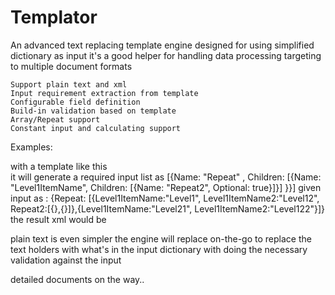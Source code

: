 # Templator
An advanced text replacing template engine designed for using simplified dictionary as input
it's a good helper for handling data processing targeting to multiple document formats

	Support plain text and xml
	Input requirement extraction from template 
	Configurable field definition
	Build-in validation based on template
	Array/Repeat support
	Constant input and calculating support
	
Examples:

with a template like this 
	<x><zz Bindings="{{User(Repeat)[Collection()]}}" att="{{Level1ItemName}}"><c Bindings="{{(Repeat2)[Collection,If]}}"></c></zz></x>	
it will generate a required input list as [{Name: "Repeat" , Children: [{Name: "Level1ItemName", Children: [{Name: "Repeat2", Optional: true}]}] }}]
given input as : 
	{Repeat: [{Level1ItemName:"Level1", Level1ItemName2:"Level12", Repeat2:[{},{}]},{Level1ItemName:"Level21", Level1ItemName2:"Level122"}]}
the result xml would be 
	<x> <zz att="Level12"><c></c><c></c></zz> <zz att="Level122"/> </x>

plain text is even simpler
	the engine will replace on-the-go to replace the text holders with what's in the input dictionary with doing the necessary validation against the input
	
detailed documents on the way..

